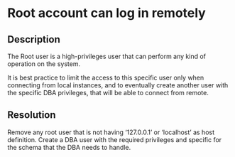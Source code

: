 # Root account can log in remotely

## Description
The Root user is a high-privileges user that can perform any kind of operation on the system. 

It is best practice to limit the access to this specific user only when connecting from local instances, 
and to eventually create another user with the specific DBA privileges, that will be able to connect from remote. 


## Resolution
Remove any root user that is not having ‘127.0.0.1’ or ‘localhost’ as host definition. Create a DBA user with the 
required privileges and specific for the schema that the DBA needs to handle. 
